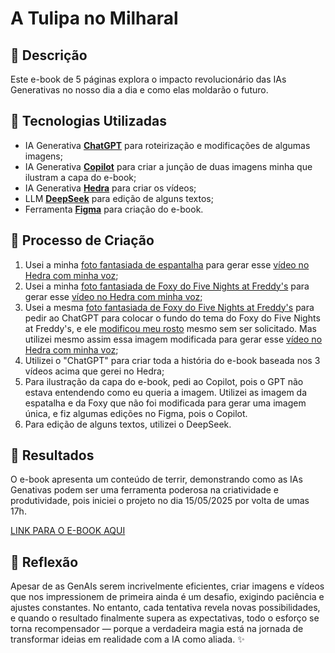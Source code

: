 # A Tulipa no Milharal

## 📒 Descrição
Este e-book de 5 páginas explora o impacto revolucionário das IAs Generativas no nosso dia a dia e como elas moldarão o futuro.

## 🤖 Tecnologias Utilizadas
- IA Generativa **[ChatGPT](https://chat.openai.com)** para roteirização e modificações de algumas imagens;
- IA Generativa **[Copilot](https://copilot.microsoft.com/)** para criar a junção de duas imagens minha que ilustram a capa do e-book;
- IA Generativa **[Hedra](https://www.hedra.com/)** para criar os vídeos;
- LLM **[DeepSeek](https://chat.deepseek.com/)** para edição de alguns textos;
- Ferramenta **[Figma](https://www.figma.com/)** para criação do e-book.

## 🧐 Processo de Criação
1. Usei a minha [foto fantasiada de espantalha](https://drive.google.com/file/d/1QLYE1fwHPzdLAU5oVC1EKGyzFwuFvtIv/view?usp=drive_link) para  gerar esse [vídeo no Hedra com minha voz](https://drive.google.com/file/d/133HwcPyTmjEBRY9MosodUIWmnmlMrzVD/view?usp=sharing);
2. Usei a minha [foto fantasiada de Foxy do Five Nights at Freddy's](https://drive.google.com/file/d/1EM8wxDn5VCJWiylHPTamguTrIy7Nib2X/view?usp=drive_link) para gerar esse [vídeo no Hedra com minha voz](https://drive.google.com/file/d/1zBfFjdVfFuz1J1MqUqBMEsyGovuRlfb9/view?usp=drive_link);
3. Usei a mesma [foto fantasiada de Foxy do Five Nights at Freddy's](https://drive.google.com/file/d/1EM8wxDn5VCJWiylHPTamguTrIy7Nib2X/view?usp=drive_link) para pedir ao ChatGPT para colocar o fundo do tema do Foxy do Five Nights at Freddy's, e ele [modificou meu rosto](https://drive.google.com/file/d/1zhbIWLJAaw9nKDSuVFrRfMaIyL4L6p5g/view?usp=drive_link) mesmo sem ser solicitado. Mas utilizei mesmo assim essa imagem modificada para gerar esse [vídeo no Hedra com minha voz](https://drive.google.com/file/d/1ECQiM8hRzOnJufpUvTGp3QBFK7LESuRa/view?usp=drive_link);
4. Utilizei o "ChatGPT" para criar toda a história do e-book baseada nos 3 vídeos acima que gerei no Hedra;
5. Para ilustração da capa do e-book, pedi ao Copilot, pois o GPT não estava entendendo como eu queria a imagem. Utilizei as imagem da espatalha e da Foxy que não foi modificada para gerar uma imagem única, e fiz algumas edições no Figma, pois o Copilot.
6. Para edição de alguns textos, utilizei o DeepSeek.

## 🚀 Resultados
O e-book apresenta um conteúdo de terrir, demonstrando como as IAs Genativas podem ser uma ferramenta poderosa na criatividade e produtividade, pois iniciei o projeto no dia 15/05/2025 por volta de umas 17h.

[LINK PARA O E-BOOK AQUI]()

## 💭 Reflexão
Apesar de as GenAIs serem incrivelmente eficientes, criar imagens e vídeos que nos impressionem de primeira ainda é um desafio, exigindo paciência e ajustes constantes. No entanto, cada tentativa revela novas possibilidades, e quando o resultado finalmente supera as expectativas, todo o esforço se torna recompensador — porque a verdadeira magia está na jornada de transformar ideias em realidade com a IA como aliada. ✨
